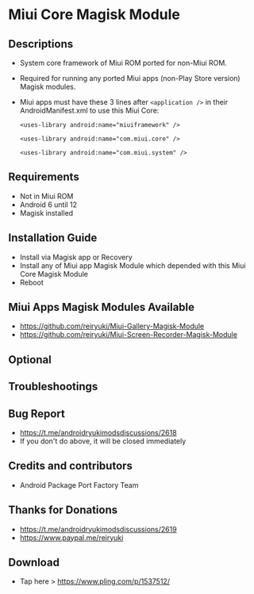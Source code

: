 # Miui Core Magisk Module

## Descriptions
- System core framework of Miui ROM ported for non-Miui ROM.
- Required for running any ported Miui apps (non-Play Store version) Magisk modules.
- Miui apps must have these 3 lines after `<application />` in their AndroidManifest.xml to use this Miui Core:

  `<uses-library android:name="miuiframework" />`

  `<uses-library android:name="com.miui.core" />`

  `<uses-library android:name="com.miui.system" />`

## Requirements
- Not in Miui ROM
- Android 6 until 12
- Magisk installed

## Installation Guide
- Install via Magisk app or Recovery
- Install any of Miui app Magisk Module which depended with this Miui Core Magisk Module
- Reboot

## Miui Apps Magisk Modules Available
- https://github.com/reiryuki/Miui-Gallery-Magisk-Module
- https://github.com/reiryuki/Miui-Screen-Recorder-Magisk-Module

## Optional

## Troubleshootings

## Bug Report
- https://t.me/androidryukimodsdiscussions/2618
- If you don't do above, it will be closed immediately

## Credits and contributors
- Android Package Port Factory Team

## Thanks for Donations
- https://t.me/androidryukimodsdiscussions/2619
- https://www.paypal.me/reiryuki

## Download
- Tap here > https://www.pling.com/p/1537512/


